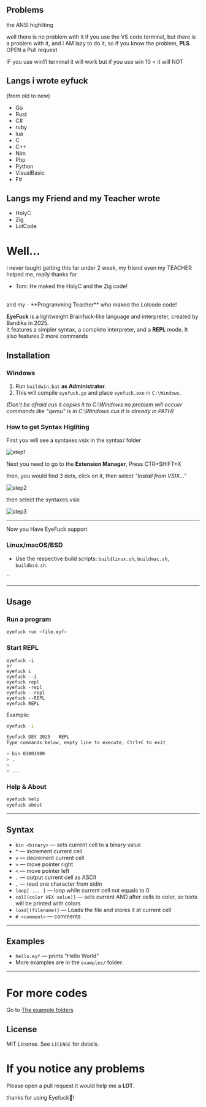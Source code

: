 ## Problems

the ANSI highliting

well there is no problem with it if you use the VS code terminal, but *there* is a problem with it, and i AM lazy to do it, so if you know the problem, **__PLS__** OPEN a Pull request


IF you use win11 terminal it will work but if you use win 10 <       it will NOT

## Langs i wrote eyfuck
(from old to new)
- Go
- Rust
- C#
- ruby
- lua
- C
- C++
- Nim
- Php
- Python
- VisualBasic
- F#

## Langs my Friend and my Teacher wrote
- HolyC
- Zig
- LolCode

# Well...

i never taught getting this far under 2 week, my friend even my TEACHER helped me, really thanks for
- Tom: He maked the HolyC and the Zig code!
<br>
and my 
- **Programming Teacher** who maked the Lolcode code!



**EyeFuck** is a lightweight Brainfuck-like language and interpreter, created by Bandika in 2025.  
It features a simpler syntax, a complete interpreter, and a  **__REPL__** mode. It also features 2 more commands



## Installation

### Windows
1. Run `buildwin.bat` **as Administrator**.
2. This will compile `eyefuck.go` and place `eyefuck.exe` in `C:\Windows`.

*(Don't be afraid cus it copies it to C:\Windows no problem will occuer commands like "qemu" is in C:\Windows cus it is already in PATH)*
### How to get Syntax Higliting

First you will see a syntaxes.vsix in the syntax/ folder



![step1](/src/pictures/win3.png)

Next you need to go to the **Extension Manager**, Press CTR+SHIFT+X

then, you would find 3 dots, click on it, then select *"Install from VSIX..."*

![step2](/src/pictures/Windows1.png)

then select the syntaxes.vsix

![step3](/src/pictures/windows2.png)

---

Now you Have EyeFuck support 

### Linux/macOS/BSD
- Use the respective build scripts: `buildlinux.sh`, `buildmac.sh`, `buildbsd.sh`.

``

---

## Usage

### Run a program
```bash
eyefuck run <file.eyf>
```

### Start REPL
```
eyefuck -i
or
eyefuck i
eyefuck --i
eyefuck repl
eyefuck -repl
eyefuck --repl
eyefuck --REPL
eyefuck REPL
```
Example:
```bash
eyefuck -i

Eyefuck DEV 2025 - REPL
Type commands below, empty line to execute, Ctrl+C to exit

> bin 01001000
> .
>
> ...
```

### Help & About
```bash
eyefuck help
eyefuck about
```

---

## Syntax

- `bin <binary>` — sets current cell to a binary value
- `^` — increment current cell
- `v` — decrement current cell
- `>` — move pointer right
- `<` — move pointer left
- `.` — output current cell as ASCII
- `,` — read one character from stdin
- `loop[ ... ]` — loop while current cell not equals to  0
- `col[(color HEX value)]` — sets current AND after cells to color, so texts  will be printed with colors
- `load[(filename)]` — Loads the file and stores it at current cell
- `# <comment>` — comments

---

## Examples

- `hello.eyf` — prints "Hello World"
- More examples are in the `examples/` folder.

---

# For more codes

Go to <a href="src/examples/"> The example folders </a>

## License

MIT License. See `LICENSE` for details.


# If you notice any problems

Please open a pull request it would help me a **__****LOT****__**.

thanks for using Eyefuck🥰!
